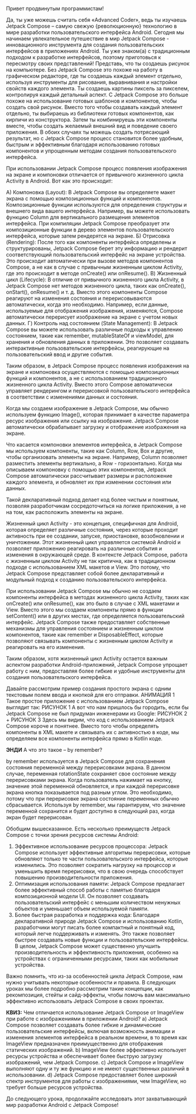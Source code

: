 Привет продвинутым программистам!

Да, ты уже можешь считать себя «Advanced Coder», ведь ты изучаешь Jetpack Compose – самую свежую {революционную} технологию в мире разработки пользовательского интерфейса Android.
Сегодня мы начинаем увлекательное путешествие в мир Jetpack Compose - инновационного инструмента для создания пользовательских интерфейсов в приложениях Android. Ты уже знаком(а) 
с традиционным подходом к разработке интерфейсов, поэтому приготовься к пересмотру своих представлений!
Представь, что ты создаешь рисунок на компьютере. Без Jetpack Compose это похоже на работу в графическом редакторе, где ты создаешь каждый элемент отдельно, используя инструменты 
для рисования, выравнивания и настройки свойств каждого элемента. Ты создаешь картины пиксель за пикселем, контролируя каждый детальный аспект.
С Jetpack Compose это больше похоже на использование готовых шаблонов и компонентов, чтобы создать свой рисунок. Вместо того чтобы создавать каждый элемент отдельно, ты выбираешь 
из библиотеки готовых компонентов, как кирпичи из конструктора. Затем ты комбинируешь эти компоненты вместе, чтобы создать желаемый внешний вид и поведение своего приложения.
В обоих случаях ты можешь создать потрясающий результат, но с Jetpack Compose процесс становится более удобным, быстрым и эффективным благодаря использованию готовых компонентов и 
упрощенным методам создания пользовательского интерфейса.

При использовании Jetpack Compose процесс появления изображения на экране и компоновки отличается от привычного жизненного цикла Activity в Android. Вот как это происходит:

А) Компоновка (Layout): В Jetpack Compose вы определяете макет экрана с помощью композиционных функций и компонентов. Композиционные функции используются для определения структуры и 
внешнего вида вашего интерфейса. Например, вы можете использовать функцию Column для вертикального размещения элементов интерфейса. При компиляции Jetpack Compose преобразует эти
композиционные функции в дерево элементов пользовательского интерфейса, которые затем рендерятся на экране.
Б) Отрисовка (Rendering): После того как компоненты интерфейса определены и структурированы, Jetpack Compose берет эту информацию и рендерит соответствующий пользовательский интерфейс
на экране устройства. Это происходит автоматически при вызове методов компонентов Compose, а не как в случае с привычным жизненным циклом Activity, где это происходит в методе 
onCreate() или onResume().
В) Жизненный цикл (Lifecycle): В отличие от привычного жизненного цикла Activity, в Jetpack Compose нет методов жизненного цикла, таких как onCreate(), onStart(), onResume() и т. д. 
Вместо этого компоненты Compose реагируют на изменения состояния и перерисовываются автоматически, когда это необходимо. Например, если данные, используемые для отображения 
изображения, изменяются, Compose автоматически перерисует изображение на экране с учетом новых данных.
Г) Контроль над состоянием (State Management): В Jetpack Compose вы можете использовать различные подходы к управлению состоянием, такие как remember, mutableStateOf и viewModel, 
для хранения и обновления данных в приложении. Это позволяет создавать интерактивные пользовательские интерфейсы, реагирующие на пользовательский ввод и другие события.

Таким образом, в Jetpack Compose процесс появления изображения на экране и компоновка осуществляются с помощью композиционных функций и компонентов, а не с использованием 
традиционного жизненного цикла Activity. Вместо этого Compose автоматически управляет рендерингом и перерисовкой пользовательского интерфейса в соответствии с изменениями 
данных и состояния.

Когда мы создаем изображение в Jetpack Compose, мы обычно используем функцию Image(), которая принимает в качестве параметра ресурс изображения или ссылку на изображение. 
Jetpack Compose автоматически обрабатывает загрузку и отображение изображения на экране.

Что касается компоновки элементов интерфейса, в Jetpack Compose мы используем компоненты, такие как Column, Row, Box и другие, чтобы организовать элементы на экране. Например, 
Column позволяет разместить элементы вертикально, а Row - горизонтально. Когда мы описываем компоновку с помощью этих компонентов, Jetpack Compose автоматически рассчитывает размеры 
и расположение каждого элемента, и обновляет их при изменении состояния или данных.

Такой декларативный подход делает код более чистым и понятным, позволяя разработчикам сосредоточиться на логике приложения, а не на том, как расположить элементы на экране.

Жизненный цикл Activity - это концепция, специфичная для Android, которая определяет различные состояния, через которые проходит активность при ее создании, запуске, приостановке, 
возобновлении и уничтожении. Этот жизненный цикл управляется системой Android и позволяет приложению реагировать на различные события и изменения в окружающей среде. В контексте 
Jetpack Compose, работа с жизненным циклом Activity не так критична, как в традиционном подходе с использованием XML макетов и View. Это потому, что Jetpack Compose представляет собой
более декларативный и модульный подход к созданию пользовательского интерфейса.

При использовании Jetpack Compose мы обычно не создаем компоненты интерфейса в методах жизненного цикла Activity, таких как onCreate() или onResume(), как это было в случае с XML 
макетами и View. Вместо этого мы создаем компоненты прямо в функции setContent() или в других местах, где определяется пользовательский интерфейс. Jetpack Compose также предоставляет 
собственные механизмы для управления состоянием и жизненным циклом компонентов, такие как remember и DisposableEffect, которые позволяют связывать компоненты с жизненным циклом Activity 
и реагировать на его изменения.

Таким образом, хотя жизненный цикл Activity остается важным аспектом разработки Android-приложений, Jetpack Compose упрощает работу с ним, предоставляя более гибкие и удобные инструменты
для создания пользовательского интерфейса.

Давайте рассмотрим пример создания простого экрана с одним текстовым полем ввода и кнопкой для его отправки.
АНИМАЦИЯ 1
Такое простое приложение с использованием Jetpack Compose выглядит так:
РИСУНОК 1
А вот что нам пришлось бы городить, если бы Jetpack Compose не был придуман инженерами из Google:
РИСУНОК 2 + РИСУНОК 3
Здесь мы видим, что код с использованием Jetpack Compose короче и понятнее. Вместо того чтобы определять компоненты в XML макете и связывать их с активностью в коде, мы 
определяем все компоненты интерфейса прямо в Kotlin коде.

**ЭНДИ** А что это такое – by remember?

by remember используется в Jetpack Compose для сохранения состояния переменной между перерисовками экрана. В данном случае, переменная rotationState сохраняет свое состояние между
перерисовками экрана. Когда пользователь нажимает на кнопку, значение этой переменной обновляется, и при каждой перерисовке экрана кнопка показывается под разным углом.
Это необходимо, потому что при перерисовке экрана состояние переменных обычно сбрасывается. Используя by remember, мы гарантируем, что значение переменной сохранится и будет доступно в 
следующий раз, когда экран будет перерисован.

Обобщим вышесказанное. Есть несколько преимуществ Jetpack Compose с точки зрения ресурсов системы Android:
1. Эффективное использование ресурсов процессора: Jetpack Compose использует эффективные алгоритмы перерисовки, которые обновляют только те части пользовательского интерфейса, которые 
изменились. Это позволяет сократить нагрузку на процессор и уменьшить время перерисовки, что в свою очередь способствует повышению производительности приложения.
2. Оптимизация использования памяти: Jetpack Compose предлагает более эффективный способ работы с памятью благодаря композиционной модели UI. Он позволяет создавать пользовательский интерфейс
с меньшим количеством ненужных объектов и уменьшает объем используемой памяти.
3. Более быстрая разработка и поддержка кода: Благодаря декларативной природе Jetpack Compose и использованию Kotlin, разработчики могут писать более компактный и понятный код, который 
легче поддерживать и изменять. Это также позволяет быстрее создавать новые функции и пользовательские интерфейсы.
В целом, Jetpack Compose может существенно улучшить производительность и эффективность приложения, особенно на устройствах с ограниченными ресурсами, таких как мобильные устройства.

Важно помнить, что из-за особенностей цикла Jetpack Compose, нам нужно учитывать некоторые особенности и правила. В следующих уроках мы более подробно рассмотрим такие концепции, как 
рекомпозиция, стейты и сайд-эффекты, чтобы помочь вам максимально эффективно использовать Jetpack Compose в своих проектах.

**КВИЗ:** Чем отличается использование Jetpack Compose от ImageView при работе с изображениями в приложении Android?
a) Jetpack Compose позволяет создавать более гибкие и динамические пользовательские интерфейсы, включая возможность анимации и изменения элементов интерфейса в реальном времени, 
в то время как ImageView предназначен преимущественно для отображения статических изображений.
b) ImageView более эффективно использует ресурсы устройства и обеспечивает более быструю загрузку изображений, чем Jetpack Compose.
c) Jetpack Compose и ImageView выполняют одну и ту же функцию и не имеют существенных различий в использовании.
d) Jetpack Compose предоставляет более широкий спектр инструментов для работы с изображениями, чем ImageView, но требует больше ресурсов устройства.

До следующего урока, продолжайте исследовать этот захватывающий мир разработки Android с Jetpack Compose!
